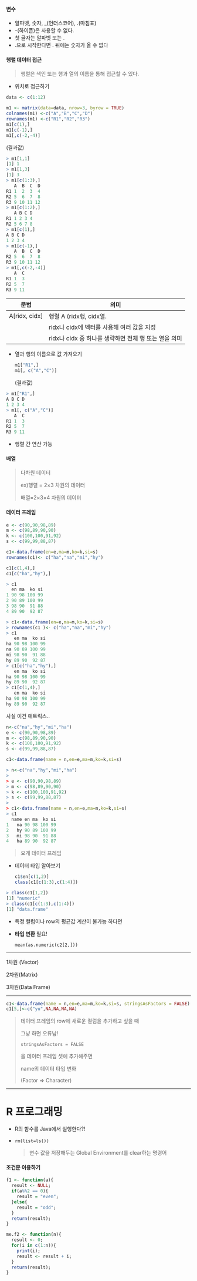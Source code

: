 #### 변수

- 알파벳, 숫자, _(언더스코어), .(마침표)
- -(하이픈)은 사용할 수 없다.
- 첫 글자는 알파벳 또는 .
-  .으로 시작한다면 . 뒤에는 숫자가 올 수 없다



#### 행렬 데이터 접근

> 행렬은 색인 또는 행과 열의 이름을 통해 접근할 수 있다.

- 위치로 접근하기

```R
data <- c(1:12)

m1 <- matrix(data=data, nrow=3, byrow = TRUE)
colnames(m1) <-c("A","B","C","D")
rownames(m1) <-c("R1","R2","R3")
m1[c(1),]
m1[c(-1),]
m1[,c(-2,-4)]
```

(결과값)

```R
> m1[1,1]
[1] 1
> m1[1,3]
[1] 3
> m1[c(1:3),]
   A  B  C  D
R1 1  2  3  4
R2 5  6  7  8
R3 9 10 11 12
> m1[c(1:2),]
   A B C D
R1 1 2 3 4
R2 5 6 7 8
> m1[c(1),]
A B C D 
1 2 3 4
> m1[c(-1),]
   A  B  C  D
R2 5  6  7  8
R3 9 10 11 12
> m1[,c(-2,-4)]
   A  C
R1 1  3
R2 5  7
R3 9 11
```

| 문법          | 의미                                                  |
| ------------- | ----------------------------------------------------- |
| A[ridx, cidx] | 행렬 A (ridx행, cidx열.                               |
|               | ridx나 cidx에 벡터를 사용해 여러 값을 지정            |
|               | ridx나 cidx 중 하나를 생략하면 전체 행 또는 열을 의미 |

- 열과 행의 이름으로 값 가져오기

  ```R
  m1["R1",]
  m1[, c("A","C")]
  ```

  (결과값)

```R
> m1["R1",]
A B C D 
1 2 3 4 
> m1[, c("A","C")]
   A  C
R1 1  3
R2 5  7
R3 9 11
```

- 행렬 간 연산 가능



#### 배열

> 다차원 데이터
>
> ex)행렬 = 2×3 차원의 데이터
>
>  배열=2×3×4 차원의 데이터

 

#### 데이터 프레임

> 

```R
e <- c(90,90,98,89)
m <- c(98,89,90,90)
k <- c(100,100,91,92)
s <- c(99,99,88,87)

c1<-data.frame(en=e,ma=m,ko=k,si=s)
rownames(c1)<- c("ha","na","mi","hy")

c1[c(1,4),]
c1[c("ha","hy"),]
```

```R
> c1
  en ma  ko si
1 90 98 100 99
2 90 89 100 99
3 98 90  91 88
4 89 90  92 87

> c1<-data.frame(en=e,ma=m,ko=k,si=s)
> rownames(c1 )<- c("ha","na","mi","hy")
> c1
   en ma  ko si
ha 90 98 100 99
na 90 89 100 99
mi 98 90  91 88
hy 89 90  92 87
> c1[c("ha","hy"),]
   en ma  ko si
ha 90 98 100 99
hy 89 90  92 87
> c1[c(1,4),]
   en ma  ko si
ha 90 98 100 99
hy 89 90  92 87
```

사실 이건 매트릭스..

```R
n<-c("na","hy","mi","ha")
e <- c(90,90,98,89)
m <- c(98,89,90,90)
k <- c(100,100,91,92)
s <- c(99,99,88,87)

c1<-data.frame(name = n,en=e,ma=m,ko=k,si=s)

```

```R
> n<-c("na","hy","mi","ha")
> 
> e <- c(90,90,98,89)
> m <- c(98,89,90,90)
> k <- c(100,100,91,92)
> s <- c(99,99,88,87)
> 
> c1<-data.frame(name = n,en=e,ma=m,ko=k,si=s)
> c1
  name en ma  ko si
1   na 90 98 100 99
2   hy 90 89 100 99
3   mi 98 90  91 88
4   ha 89 90  92 87
```

> 요게 데이터 프레임

- 데이터 타입 알아보기

  ```R
  c1$en[c(1,2)]
  class(c1[c(1:3),c(1:4)])
  ```

```R
> class(c1[1,2])
[1] "numeric"
> class(c1[c(1:3),c(1:4)])
[1] "data.frame"
```

- 특정 컬럼이나 row의 평균값 계산이 불가능 하다면

- **타입 변환** 필요!

  `mean(as.numeric(c2[2,]))`


***

1차원 (Vector)

2차원(Matrix)

3차원(Data Frame)

***

```R
c1<-data.frame(name = n,en=e,ma=m,ko=k,si=s, stringsAsFactors = FALSE)
c1[5,]<-c("yu",NA,NA,NA,NA)
```

> 데이터 프레임의 row에 새로운 컬럼을 추가하고 싶을 때
>
> 그냥 하면 오류남!
>
> `stringsAsFactors = FALSE` 
>
> 을 데이터 프레임 셋에 추가해주면
>
> name의 데이터 타입 변화
>
> (Factor => Character)

***

# R 프로그래밍

- R의 함수를 Java에서 실행한다?!

- `rm(list=ls())`

  > 변수 값을 저장해두는 Global Environment를 clear하는 명령어

#### 조건문 이용하기

```R
f1 <- function(a){
  result <- NULL;
  if(a%%2 == 0){
    result = "even";
  }else{
    result = "odd";
  }
  return(result);
}

me.f2 <- function(n){
  result <- 0;
  for(i in c(1:n)){
    print(i);
    result <- result + i;
  }
  return(result);
}
```

```R

```

